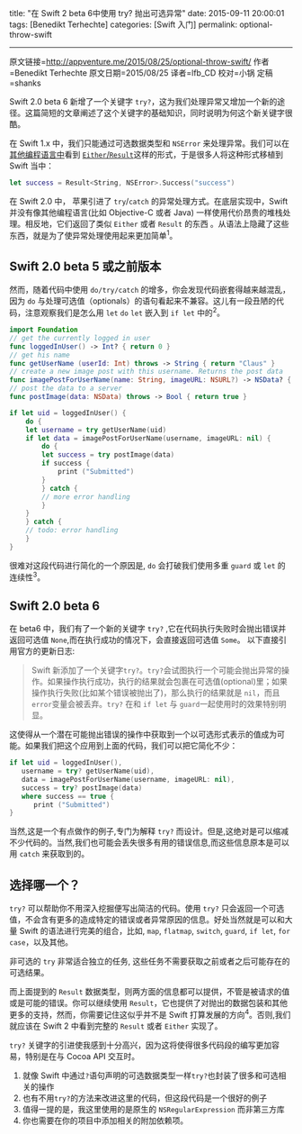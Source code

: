 title: "在 Swift 2 beta 6中使用 try? 抛出可选异常"
date: 2015-09-11 20:00:01
tags: [Benedikt Terhechte]
categories: [Swift 入门]
permalink: optional-throw-swift

---
原文链接=http://appventure.me/2015/08/25/optional-throw-swift/
作者=Benedikt Terhechte
原文日期=2015/08/25
译者=lfb_CD
校对=小锅
定稿=shanks


Swift 2.0 beta 6 新增了一个关键字 `try?`，这为我们处理异常又增加一个新的途径。这篇简短的文章阐述了这个关键字的基础知识，同时说明为何这个新关键字很酷。

在 Swift 1.x 中，我们只能通过可选数据类型和 `NSError` 来处理异常。我们可以在[其他编程语言中](https://hackage.haskell.org/package/base-4.8.1.0/docs/Data-Either.html)看到 [`Either`/`Result`](https://github.com/antitypical/Result)这样的形式，于是很多人将这种形式移植到 Swift 当中：

<!--more-->

```swift
let success = Result<String, NSError>.Success("success")
```

在 Swift 2.0 中， 苹果引进了 `try`/`catch` 的异常处理方式。在底层实现中，Swift 并没有像其他编程语言(比如 Objective-C 或者 Java) 一样使用代价昂贵的堆栈处理。相反地，它们返回了类似 `Either` 或者 `Result` 的东西 。从语法上隐藏了这些东西，就是为了使异常处理使用起来更加简单<sup>1</sup>。

## Swift 2.0 beta 5 或之前版本
然而，随着代码中使用 `do/try/catch` 的增多，你会发现代码嵌套得越来越混乱，因为 `do` 与处理可选值（optionals）的语句看起来不兼容。这儿有一段丑陋的代码，注意观察我们是怎么用 `let` `do` `let` 嵌入到 `if let` 中的<sup>2</sup>。

```swift
import Foundation
// get the currently logged in user
func loggedInUser() -> Int? { return 0 }
// get his name
func getUserName (userId: Int) throws -> String { return "Claus" }
// create a new image post with this username. Returns the post data
func imagePostForUserName(name: String, imageURL: NSURL?) -> NSData? { return NSData() }
// post the data to a server
func postImage(data: NSData) throws -> Bool { return true }

if let uid = loggedInUser() {
    do {
	let username = try getUserName(uid)
	if let data = imagePostForUserName(username, imageURL: nil) {
	    do {
		let success = try postImage(data)
		if success {
		    print ("Submitted")
		}  
	    } catch {
		// more error handling
	    }
	}
    } catch {
	// todo: error handling
    }
}
```
很难对这段代码进行简化的一个原因是, `do` 会打破我们使用多重 `guard` 或 `let` 的连续性<sup>3</sup>。

## Swift 2.0 beta 6
在 beta6 中，我们有了一个新的关键字 `try?` ,它在代码执行失败时会抛出错误并返回可选值 `None`,而在执行成功的情况下，会直接返回可选值 `Some`。
以下直接引用官方的更新日志:

> Swift 新添加了一个关键字`try?`。`try?`会试图执行一个可能会抛出异常的操作。如果操作执行成功，执行的结果就会包裹在可选值(optional)里；如果操作执行失败(比如某个错误被抛出了)，那么执行的结果就是 `nil`，而且`error`变量会被丢弃。`try?` 在和 `if let` 与 `guard`一起使用时的效果特别明显。

这使得从一个潜在可能抛出错误的操作中获取到一个以可选形式表示的值成为可能。如果我们把这个应用到上面的代码，我们可以把它简化不少：

```swift
if let uid = loggedInUser(),
   username = try? getUserName(uid),
   data = imagePostForUserName(username, imageURL: nil),
   success = try? postImage(data)
   where success == true {
      print ("Submitted")
}
```
当然,这是一个有点做作的例子,专门为解释 `try?` 而设计。但是,这绝对是可以缩减不少代码的。当然,我们也可能会丢失很多有用的错误信息,而这些信息原本是可以用 `catch` 来获取到的。

## 选择哪一个？
`try?` 可以帮助你不用深入挖掘便写出简洁的代码。使用 `try?` 只会返回一个可选值，不会含有更多的造成特定的错误或者异常原因的信息。好处当然就是可以和大量 Swift 的语法进行完美的组合，比如, `map`, `flatmap`, `switch`, `guard`, `if let`, `for case`，以及其他。

非可选的 `try` 非常适合独立的任务, 这些任务不需要获取之前或者之后可能存在的可选结果。

而上面提到的 `Result` 数据类型，则两方面的信息都可以提供，不管是被请求的值或是可能的错误。你可以继续使用 `Result`，它也提供了对抛出的数据包装和其他更多的支持，然而，你需要记住这似乎并不是 Swift 打算发展的方向<sup>4</sup>。否则,我们就应该在 Swift 2 中看到完整的 `Result` 或者 `Either` 实现了。

`try?` 关键字的引进使我感到十分高兴，因为这将使得很多代码段的编写更加容易，特别是在与 Cocoa API 交互时。

1. 就像 Swift 中通过`?`语句声明的可选数据类型一样`try?`也封装了很多和可选相关的操作
2. 也有不用`try?`的方法来改进这里的代码，但这段代码是一个很好的例子
3. 值得一提的是，我这里使用的是原生的 `NSRegularExpression` 而非第三方库
4. 你也需要在你的项目中添加相关的附加依赖项。